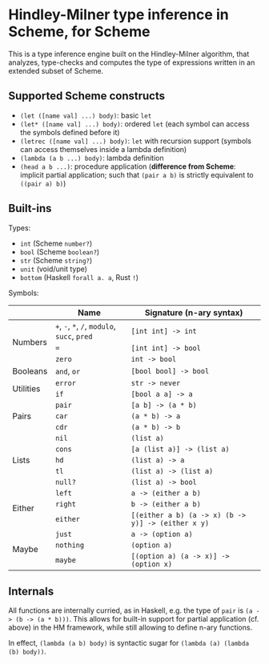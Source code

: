 # Hindley-Milner type inference in Scheme, for Scheme

This is a type inference engine built on the Hindley-Milner algorithm, that analyzes, type-checks and computes the type of expressions written in an extended subset of Scheme.

## Supported Scheme constructs

- `(let ([name val] ...) body)`: basic `let`
- `(let* ([name val] ...) body)`: ordered `let` (each symbol can access the symbols defined before it)
- `(letrec ([name val] ...) body)`: `let` with recursion support (symbols can access themselves inside a lambda definition)
- `(lambda (a b ...) body)`: lambda definition
- `(head a b ...)`: procedure application (**difference from Scheme**: implicit partial application; such that `(pair a b)` is strictly equivalent to `((pair a) b)`)

## Built-ins

Types:
- `int` (Scheme `number?`)
- `bool` (Scheme `boolean?`)
- `str` (Scheme `string?`)
- `unit` (void/unit type)
- `bottom` (Haskell `forall a. a`, Rust `!`)

Symbols:
<table>
<thead>
  <tr><th></th><th>Name</th><th>Signature (n-ary syntax)</th></tr>
</thead>
<tbody>
  <tr><td rowspan="3">Numbers</td><td><code>+</code>, <code>-</code>, <code>*</code>, <code>/</code>, <code>modulo</code>, <code>succ</code>, <code>pred</code></td><td><code>[int int] -&gt; int</code></td></tr>
<tr><td><code>=</code></td><td><code>[int int] -&gt; bool</code></td></tr>
<tr><td><code>zero</code></td><td><code>int -&gt; bool</code></td></tr>
  <tr><td>Booleans</td><td><code>and</code>, <code>or</code></td><td><code>[bool bool] -&gt; bool</code></td></tr>
  <tr><td rowspan="2">Utilities</td><td><code>error</code></td><td><code>str -&gt; never</code></td></tr>
<tr><td><code>if</code></td><td><code>[bool a a] -&gt; a</code></td></tr>
  <tr><td rowspan="3">Pairs</td><td><code>pair</code></td><td><code>[a b] -&gt; (a * b)</code></td></tr>
<tr><td><code>car</code></td><td><code>(a * b) -&gt; a</code></td></tr>
<tr><td><code>cdr</code></td><td><code>(a * b) -&gt; b</code></td></tr>
<tr><td rowspan="5">Lists</td><td><code>nil</code></td><td><code>(list a)</code></td></tr>
<tr><td><code>cons</code></td><td><code>[a (list a)] -&gt; (list a)</code></td></tr>
<tr><td><code>hd</code></td><td><code>(list a) -&gt; a</code></td></tr>
<tr><td><code>tl</code></td><td><code>(list a) -&gt; (list a)</code></td></tr>
<tr><td><code>null?</code></td><td><code>(list a) -&gt; bool</code></td></tr>
<tr><td rowspan="3">Either</td><td><code>left</code></td><td><code>a -&gt; (either a b)</code></td></tr>
<tr><td><code>right</code></td><td><code>b -&gt; (either a b)</code></td></tr>
<tr><td><code>either</code></td><td><code>[(either a b) (a -&gt; x) (b -&gt; y)] -&gt; (either x y)</code></td></tr>
<tr><td rowspan="3">Maybe</td><td><code>just</code></td><td><code>a -&gt; (option a)</code></td></tr>
<tr><td><code>nothing</code></td><td><code>(option a)</code></td></tr>
<tr><td><code>maybe</code></td><td><code>[(option a) (a -&gt; x)] -&gt; (option x)</code></td></tr>
</tbody>
</table>

## Internals 

All functions are internally curried, as in Haskell, e.g. the type of `pair` is `(a -> (b -> (a * b)))`. 
This allows for built-in support for partial application (cf. above) in the HM framework, while still allowing to define n-ary functions.

In effect, `(lambda (a b) body)` is syntactic sugar for `(lambda (a) (lambda (b) body))`.
